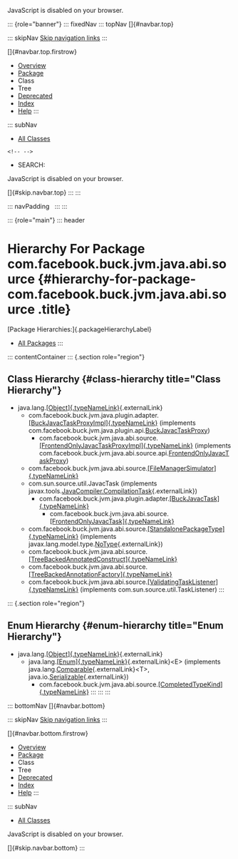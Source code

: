 <div>

JavaScript is disabled on your browser.

</div>

::: {role="banner"}
::: fixedNav
::: topNav
[]{#navbar.top}

::: skipNav
[Skip navigation links](#skip.navbar.top "Skip navigation links")
:::

[]{#navbar.top.firstrow}

-   [Overview](../../../../../../../index.html)
-   [Package](package-summary.html)
-   Class
-   Tree
-   [Deprecated](../../../../../../../deprecated-list.html)
-   [Index](../../../../../../../index-all.html)
-   [Help](../../../../../../../help-doc.html)
:::

::: subNav
-   [All Classes](../../../../../../../allclasses.html)

```{=html}
<!-- -->
```
-   SEARCH:

<div>

<div>

JavaScript is disabled on your browser.

</div>

</div>

[]{#skip.navbar.top}
:::
:::

::: navPadding
 
:::
:::

::: {role="main"}
::: header
# Hierarchy For Package com.facebook.buck.jvm.java.abi.source {#hierarchy-for-package-com.facebook.buck.jvm.java.abi.source .title}

[Package Hierarchies:]{.packageHierarchyLabel}

-   [All Packages](../../../../../../../overview-tree.html)
:::

::: contentContainer
::: {.section role="region"}
## Class Hierarchy {#class-hierarchy title="Class Hierarchy"}

-   java.lang.[[Object]{.typeNameLink}](http://docs.oracle.com/javase/7/docs/api/java/lang/Object.html?is-external=true "class or interface in java.lang"){.externalLink}
    -   com.facebook.buck.jvm.java.plugin.adapter.[[BuckJavacTaskProxyImpl]{.typeNameLink}](../../plugin/adapter/BuckJavacTaskProxyImpl.html "class in com.facebook.buck.jvm.java.plugin.adapter")
        (implements
        com.facebook.buck.jvm.java.plugin.api.[BuckJavacTaskProxy](../../plugin/api/BuckJavacTaskProxy.html "interface in com.facebook.buck.jvm.java.plugin.api"))
        -   com.facebook.buck.jvm.java.abi.source.[[FrontendOnlyJavacTaskProxyImpl]{.typeNameLink}](FrontendOnlyJavacTaskProxyImpl.html "class in com.facebook.buck.jvm.java.abi.source")
            (implements
            com.facebook.buck.jvm.java.abi.source.api.[FrontendOnlyJavacTaskProxy](api/FrontendOnlyJavacTaskProxy.html "interface in com.facebook.buck.jvm.java.abi.source.api"))
    -   com.facebook.buck.jvm.java.abi.source.[[FileManagerSimulator]{.typeNameLink}](FileManagerSimulator.html "class in com.facebook.buck.jvm.java.abi.source")
    -   com.sun.source.util.JavacTask (implements
        javax.tools.[JavaCompiler.CompilationTask](http://docs.oracle.com/javase/7/docs/api/javax/tools/JavaCompiler.CompilationTask.html?is-external=true "class or interface in javax.tools"){.externalLink})
        -   com.facebook.buck.jvm.java.plugin.adapter.[[BuckJavacTask]{.typeNameLink}](../../plugin/adapter/BuckJavacTask.html "class in com.facebook.buck.jvm.java.plugin.adapter")
            -   com.facebook.buck.jvm.java.abi.source.[[FrontendOnlyJavacTask]{.typeNameLink}](FrontendOnlyJavacTask.html "class in com.facebook.buck.jvm.java.abi.source")
    -   com.facebook.buck.jvm.java.abi.source.[[StandalonePackageType]{.typeNameLink}](StandalonePackageType.html "class in com.facebook.buck.jvm.java.abi.source")
        (implements
        javax.lang.model.type.[NoType](http://docs.oracle.com/javase/7/docs/api/javax/lang/model/type/NoType.html?is-external=true "class or interface in javax.lang.model.type"){.externalLink})
    -   com.facebook.buck.jvm.java.abi.source.[[TreeBackedAnnotatedConstruct]{.typeNameLink}](TreeBackedAnnotatedConstruct.html "class in com.facebook.buck.jvm.java.abi.source")
    -   com.facebook.buck.jvm.java.abi.source.[[TreeBackedAnnotationFactory]{.typeNameLink}](TreeBackedAnnotationFactory.html "class in com.facebook.buck.jvm.java.abi.source")
    -   com.facebook.buck.jvm.java.abi.source.[[ValidatingTaskListener]{.typeNameLink}](ValidatingTaskListener.html "class in com.facebook.buck.jvm.java.abi.source")
        (implements com.sun.source.util.TaskListener)
:::

::: {.section role="region"}
## Enum Hierarchy {#enum-hierarchy title="Enum Hierarchy"}

-   java.lang.[[Object]{.typeNameLink}](http://docs.oracle.com/javase/7/docs/api/java/lang/Object.html?is-external=true "class or interface in java.lang"){.externalLink}
    -   java.lang.[[Enum]{.typeNameLink}](http://docs.oracle.com/javase/7/docs/api/java/lang/Enum.html?is-external=true "class or interface in java.lang"){.externalLink}\<E\>
        (implements
        java.lang.[Comparable](http://docs.oracle.com/javase/7/docs/api/java/lang/Comparable.html?is-external=true "class or interface in java.lang"){.externalLink}\<T\>,
        java.io.[Serializable](http://docs.oracle.com/javase/7/docs/api/java/io/Serializable.html?is-external=true "class or interface in java.io"){.externalLink})
        -   com.facebook.buck.jvm.java.abi.source.[[CompletedTypeKind]{.typeNameLink}](CompletedTypeKind.html "enum in com.facebook.buck.jvm.java.abi.source")
:::
:::
:::

::: bottomNav
[]{#navbar.bottom}

::: skipNav
[Skip navigation links](#skip.navbar.bottom "Skip navigation links")
:::

[]{#navbar.bottom.firstrow}

-   [Overview](../../../../../../../index.html)
-   [Package](package-summary.html)
-   Class
-   Tree
-   [Deprecated](../../../../../../../deprecated-list.html)
-   [Index](../../../../../../../index-all.html)
-   [Help](../../../../../../../help-doc.html)
:::

::: subNav
-   [All Classes](../../../../../../../allclasses.html)

<div>

<div>

JavaScript is disabled on your browser.

</div>

</div>

[]{#skip.navbar.bottom}
:::
